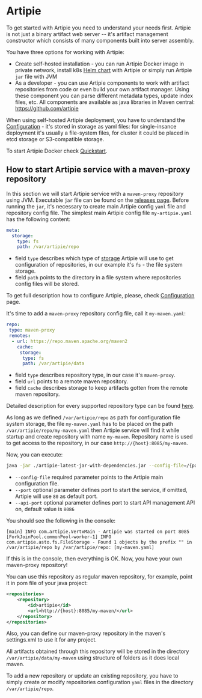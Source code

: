 # Artipie

To get started with Artipie you need to understand your needs first.
Artipie is not just a binary artifact web server -- it's artifact management
constructor which consists of many components built into server assembly.

You have three options for working with Artipie:
 - Create self-hosted installation - you can run Artipie Docker image
 in private network, install k8s [Helm chart](https://github.com/artipie/helm-charts)
 with Artipie or simply run Artipie `jar` file with JVM
 - As a developer - you can use Artipie components to work with artifact repositories
 from code or even build your own artifact manager. Using these component you can
 parse different metadata types, update index files, etc. All components are
 available as java libraries in Maven central: https://github.com/artipie

When using self-hosted Artipie deployment, you have to understand the
[Configuration](https://github.com/artipie/artipie/wiki/Configuration) -
it's stored in storage as yaml files: for single-insance deployment it's
usually a file-system files, for cluster it could be placed in etcd storage
or S3-compatible storage.

To start Artipie Docker check [Quickstart](https://github.com/artipie/artipie#quickstart).

## How to start Artipie service with a maven-proxy repository

In this section we will start Artipie service with a `maven-proxy` repository using JVM. 
Executable `jar` file can be found on the [releases page](https://github.com/artipie/artipie/releases). 
Before running the `jar`, it's necessary to create main Artipie config `yaml` file and 
repository config file. The simplest main Artipie config file `my-artipie.yaml`
has the following content:

```yaml
meta:
  storage:
    type: fs
    path: /var/artipie/repo
```

- field `type` describes which type of [storage](https://github.com/artipie/artipie/wiki/Configuration-Storage#storage) 
Artipie will use to get configuration of repositories, in our example it's `fs` - the file system storage.
- field `path` points to the directory in a file system where repositories config files will be stored.

To get full description how to configure Artipie, please,
check [Configuration](https://github.com/artipie/artipie/wiki/Configuration) page.

It's time to add a `maven-proxy` repository config file, call it `my-maven.yaml`:

```yaml
repo:
 type: maven-proxy
 remotes:
  - url: https://repo.maven.apache.org/maven2
    cache:
     storage:
      type: fs
      path: /var/artipie/data
```
- field `type` describes repository type, in our case it's `maven-proxy`.
- field `url` points to a remote maven repository.
- field `cache` describes storage to keep artifacts gotten from the remote maven repository.

Detailed description for every supported repository type can be found [here](https://github.com/artipie/artipie/tree/master/examples).

As long as we defined `/var/artipie/repo` as path for configuration file system storage,
the file `my-maven.yaml` has to be placed on the path `/var/artipie/repo/my-maven.yaml`
then Artipie service will find it while startup and create repository with name `my-maven`.
Repository name is used to get access to the repository, in our case `http://{host}:8085/my-maven`.

Now, you can execute:

```bash
java -jar ./artipie-latest-jar-with-dependencies.jar --config-file=/{path-to-config}/my-artipie.yaml --port=8085 --api-port=8086
```

- `--config-file` required parameter points to the Artipie main configuration file.
- `--port` optional parameter defines port to start the service, if omitted, Artipie will use `80` as default port.
- `--api-port` optional parameter defines port to start API management API on, default value is `8086`

You should see the following in the console:

```
[main] INFO com.artipie.VertxMain - Artipie was started on port 8085
[ForkJoinPool.commonPool-worker-1] INFO com.artipie.asto.fs.FileStorage - Found 1 objects by the prefix "" in /var/artipie/repo by /var/artipie/repo: [my-maven.yaml]
```

If this is in the console, then everything is OK.
Now, you have your own maven-proxy repository!

You can use this repository as regular maven repository, for example, 
point it in pom file of your java project:

```xml
<repositories>
    <repository>
        <id>artipie</id>
        <url>http://{host}:8085/my-maven/</url>
    </repository>
</repositories>
```

Also, you can define our maven-proxy repository in the maven's settings.xml to use it for any project.

All artifacts obtained through this repository will be stored in the directory `/var/artipie/data/my-maven`
using structure of folders as it does local maven.

To add a new repository or update an existing repository, you have to simply create or modify repositories 
configuration `yaml` files in the directory `/var/artipie/repo`.